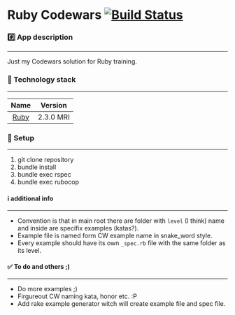 Ruby Codewars [![Build Status](https://travis-ci.org/kmi3c/codewars.svg?branch=master)](https://travis-ci.org/kmi3c/codewars)
================

### :hash: App description
-------------

Just my Codewars solution for Ruby training.  

### :closed_lock_with_key: Technology stack
-------------

| Name |  Version |
| :--: | :---: |
| [Ruby](https://www.ruby-lang.org) | 2.3.0 MRI |

### :book: Setup
-------------
1. git clone repository
2. bundle install
3. bundle exec rspec
3. bundle exec rubocop


#### :information_source: additional info
-------------
* Convention is that in main root there are folder with `level` (I think) name and inside are specifix examples (katas?).
* Example file is named form CW example name in snake_word style.
* Every example should have its own `_spec.rb` file with the same folder as its level.

#### :white_check_mark: To do and others ;)
-------------

* Do more examples ;)
* Firgureout CW naming kata, honor etc. :P
* Add rake example generator witch will create example file and spec file.
